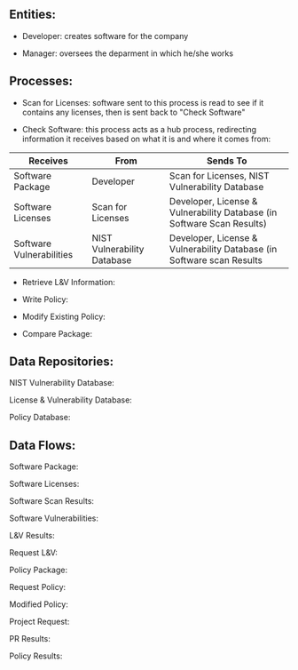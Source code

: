 ## Entities:

  * Developer: creates software for the company

  * Manager: oversees the deparment in which he/she works

## Processes:

 * Scan for Licenses: software sent to this process is read to see if it contains any licenses, then is sent back to "Check Software"

 * Check Software: this process acts as a hub process, redirecting information it receives based on what it is and where it comes from:
 
 | Receives | From | Sends To |
 | -------- | ---- | -------- |
 | Software Package         | Developer                   | Scan for Licenses, NIST Vulnerability Database                                   |
 | Software Licenses        | Scan for Licenses           | Developer, License & Vulnerability Database (in Software Scan Results)           |
 | Software Vulnerabilities | NIST Vulnerability Database | Developer, License & Vulnerability Database (in Software scan Results |

 * Retrieve L&V Information:

 * Write Policy:

 * Modify Existing Policy:

 * Compare Package:

## Data Repositories:

NIST Vulnerability Database:

License & Vulnerability Database:

Policy Database:

## Data Flows:

Software Package:

Software Licenses:

Software Scan Results:

Software Vulnerabilities:

L&V Results:

Request L&V:

Policy Package:

Request Policy:

Modified Policy:

Project Request:

PR Results:

Policy Results:

